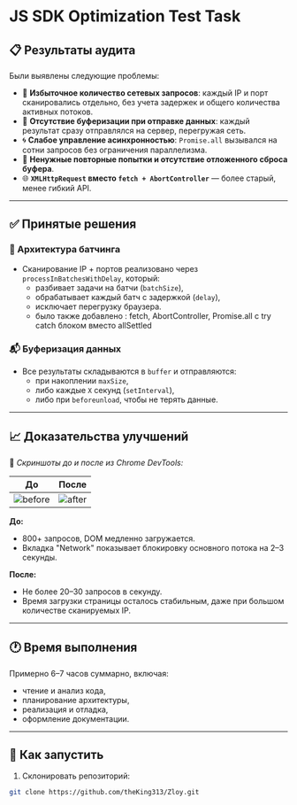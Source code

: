 # JS SDK Optimization Test Task

## 📋 Результаты аудита

Были выявлены следующие проблемы:
- 📡 **Избыточное количество сетевых запросов**: каждый IP и порт сканировались отдельно, без учета задержек и общего количества активных потоков.
- 🧠 **Отсутствие буферизации при отправке данных**: каждый результат сразу отправлялся на сервер, перегружая сеть.
- 🌀 **Слабое управление асинхронностью**: `Promise.all` вызывался на сотни запросов без ограничения параллелизма.
- 🔁 **Ненужные повторные попытки и отсутствие отложенного сброса буфера**.
- 🌐 **`XMLHttpRequest` вместо `fetch + AbortController`** — более старый, менее гибкий API.

---

## ✅ Принятые решения

### 🧱 Архитектура батчинга

- Сканирование IP + портов реализовано через `processInBatchesWithDelay`, который:
  - разбивает задачи на батчи (`batchSize`),
  - обрабатывает каждый батч с задержкой (`delay`),
  - исключает перегрузку браузера.
  -  было также добавлено : fetch, AbortController, Promise.all c try catch блоком вместо allSettled

### 📬 Буферизация данных

- Все результаты складываются в `buffer` и отправляются:
  - при накоплении `maxSize`,
  - либо каждые `X` секунд (`setInterval`),
  - либо при `beforeunload`, чтобы не терять данные.


---

## 📈 Доказательства улучшений

📸 _Скриншоты до и после из Chrome DevTools:_

| До | После |
|----|-------|
| ![before](./screenshots/before.png) | ![after](./screenshots/after.png) |

**До:**
- 800+ запросов, DOM медленно загружается.
- Вкладка "Network" показывает блокировку основного потока на 2–3 секунды.

**После:**
- Не более 20–30 запросов в секунду.
- Время загрузки страницы осталось стабильным, даже при большом количестве сканируемых IP.

---



## 🕐 Время выполнения

Примерно 6–7 часов суммарно, включая:

- чтение и анализ кода,
- планирование архитектуры,
- реализация и отладка,
- оформление документации.

---

## 🚀 Как запустить

1. Склонировать репозиторий:

```bash
git clone https://github.com/theKing313/Zloy.git
